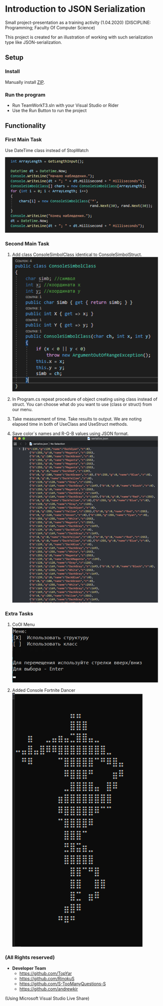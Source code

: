# Introduction to JSON Serialization
Small project-presentation as a training activity (1.04.2020) (DISCIPLINE: Programming; Faculty Of Computer Science)

This project is created for an illustration of working with such serialization type like JSON-serialization.

## Setup

### Install

Manually install 
[ZIP](https://github.com/S-TooManyQuestions-S/Introduction-to-JSONSerialization/archive/master.zip).

### Run the program

* Run TeamWorkT3.sln with your Visual Studio or Rider
* Use the Run Button to run the project

## Functionality

### First Main Task

Use DateTime class instead of StopWatch

![Replacing](DateTimeEx.png)

### Second Main Task
1. Add class ConsoleSimbolClass identical to ConsoleSimbolStruct.
![Our Class](Class.png)

2. In Program.cs repeat procedure of object creating using class instead of struct.
You can choose what do you want to use (class or struct) from our menu.

3. Take measurement of time. Take results to output.
We are noting elapsed time in both of UseClass and UseStruct methods.

4. Save color`s names and R-G-B values using JSON format.
![JSON File](JSON_File.png)

### Extra Tasks

1. CoOl Menu
![Console Menu](Menu.png)

2. Added Console Fortnite Dancer
![Fortnite Dancer in Console](FortniteDancer.png)

### **(All Rights reserved)**
* **Developer Team**
  * https://github.com/TopYar 
  * https://github.com/RinokuS
  * https://github.com/S-TooManyQuestions-S
  * https://github.com/andrewkir
  
 (Using Microsoft Visual Studio Live Share)
